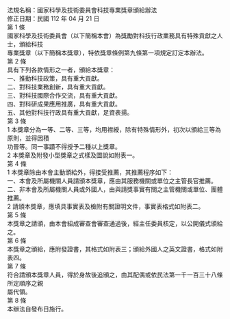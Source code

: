 法規名稱：國家科學及技術委員會科技專業獎章頒給辦法  
修正日期：民國 112 年 04 月 21 日  
第 1 條  
國家科學及技術委員會（以下簡稱本會）為獎勵對科技行政業務具有特殊貢獻之人士，頒給科技  
專業獎章（以下簡稱本獎章），特依獎章條例第九條第一項規定訂定本辦法。  
第 2 條  
具有下列各款情形之一者，頒給本獎章：  
一、推動科技政策，具有重大貢獻。  
二、對科技業務創新，具有重大貢獻。  
三、對科技國際合作交流，具有重大貢獻。  
四、對科研成果應用推廣，具有重大貢獻。  
五、其他對科技行政具有重大貢獻，足資表揚。  
第 3 條  
1 本獎章分為一等、二等、三等，均用襟綬，除有特殊情形外，初次以頒給三等為原則，並得因積  
功晉等。同一事蹟不得授予二種以上獎章。  
2 本獎章及附發小型獎章之式樣及圖說如附表一。  
第 4 條  
1 本獎章除由本會主動頒給外，得接受推薦，其推薦程序如下：  
一、本會及所屬機關人員請頒本獎章，應由其服務機關或單位之主管長官推薦。  
二、非本會及所屬機關人員或外國人，由與請獎事實有關之主管機關或單位、團體推薦。  
2 請頒本獎章，應填具事實表及檢附有關證明文件，事實表格式如附表二。  
第 5 條  
本獎章之請頒，由本會組成審查會審查通過後，經主任委員核定，以公開儀式頒給之。  
第 6 條  
本獎章之頒給，應附發證書，其格式如附表三；頒給外國人之英文證書，格式如附表四。  
第 7 條  
符合請頒本獎章人員，得於身故後追頒之，由其配偶或依民法第一千一百三十八條所定順序之親  
屬代領。  
第 8 條  
本辦法自發布日施行。  


